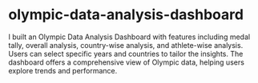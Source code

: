 # olympic-data-analysis-dashboard
I built an Olympic Data Analysis Dashboard with features including medal tally, overall analysis, country-wise analysis, and athlete-wise analysis. Users can select specific years and countries to tailor the insights. The dashboard offers a comprehensive view of Olympic data, helping users explore trends and performance.
